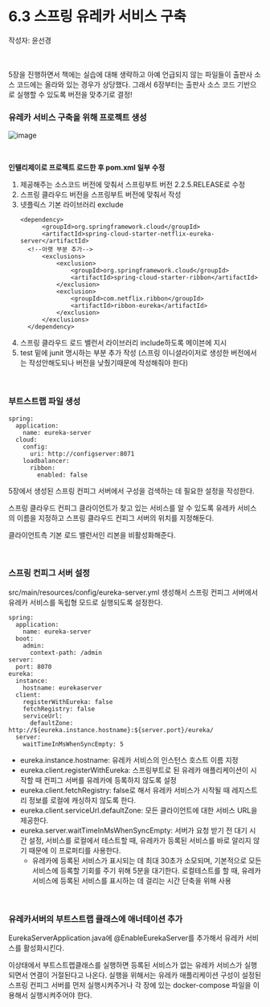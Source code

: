 # 6.3 스프링 유레카 서비스 구축
작성자: 윤선경
</br>
</br>
</br>

5장을 진행하면서 책에는 실습에 대해 생략하고 아예 언급되지 않는 파일들이 출판사 소스 코드에는 올라와 있는 경우가 상당했다.
그래서 6장부터는 출판사 소스 코드 기반으로 실행할 수 있도록 버전을 맞추기로 결정!
### 유레카 서비스 구축을 위해 프로젝트 생성

![image](https://github.com/Sunkyoung-Yoon/msa-book-study/assets/97610532/350e0daf-ba82-4db6-a648-088c5c44db3a)

</br>

**인텔리제이로 프로젝트 로드한 후 pom.xml 일부 수정**
1. 제공해주는 소스코드 버전에 맞춰서 스프링부트 버전 2.2.5.RELEASE로 수정
2. 스프링 클라우드 버전을 스프링부트 버전에 맞춰서 작성
3. 넷플릭스 기본 라이브러리 exclude
    ```
   	<dependency>
		  <groupId>org.springframework.cloud</groupId>
		  <artifactId>spring-cloud-starter-netflix-eureka-server</artifactId>
      <!--아랫 부분 추가-->
		  <exclusions>
			  <exclusion>
				  <groupId>org.springframework.cloud</groupId>
				  <artifactId>spring-cloud-starter-ribbon</artifactId>
			  </exclusion>
			  <exclusion>
				  <groupId>com.netflix.ribbon</groupId>
				  <artifactId>ribbon-eureka</artifactId>
			  </exclusion>
		  </exclusions>
	  </dependency>
    ```
4. 스프링 클라우드 로드 밸런서 라이브러리 include하도록 메이븐에 지시
5. test 밑에 junit 명시하는 부분 추가 작성 (스프링 이니셜라이저로 생성한 버전에서는 작성안해도되나 버전을 낮췄기때문에 작성해줘야 한다)

</br>

### 부트스트랩 파일 생성
```
spring:
  application:
    name: eureka-server
  cloud:
    config:
      uri: http://configserver:8071
    loadbalancer:
      ribbon:
        enabled: false
```
5장에서 생성된 스프링 컨피그 서버에서 구성을 검색하는 데 필요한 설정을 작성한다.

스프링 클라우드 컨피그 클라이언트가 찾고 있는 서비스를 알 수 있도록 유레카 서비스의 이름을 지정하고 스프링 클라우드 컨피그 서버의 위치를 지정해둔다.

클라이언트측 기본 로드 밸런서인 리본을 비활성화해준다.

</br>

### 스프링 컨피그 서버 설정
src/main/resources/config/eureka-server.yml 생성해서 스프링 컨피그 서버에서 유레카 서비스를 독립형 모드로 실행되도록 설정한다.
```
spring:
  application:
    name: eureka-server
  boot:
    admin:
      context-path: /admin
server:
  port: 8070
eureka:
  instance:
    hostname: eurekaserver
  client:
    registerWithEureka: false
    fetchRegistry: false
    serviceUrl:
      defaultZone: http://${eureka.instance.hostname}:${server.port}/eureka/
  server:
    waitTimeInMsWhenSyncEmpty: 5
```
* eureka.instance.hostname: 유레카 서비스의 인스턴스 호스트 이름 지정
* eureka.client.registerWithEureka: 스프링부트로 된 유레카 애플리케이션이 시작할 때 컨피그 서버를 유레카에 등록하지 않도록 설정
* eureka.client.fetchRegistry: false로 해서 유레카 서비스가 시작될 때 레지스트리 정보를 로컬에 캐싱하지 않도록 한다.
* eureka.client.serviceUrl.defaultZone: 모든 클라이언트에 대한 서비스 URL을 제공한다.
* eureka.server.waitTimeInMsWhenSyncEmpty: 서버가 요청 받기 전 대기 시간 설정, 서비스를 로컬에서 테스트할 때, 유레카가 등록된 서비스를 바로 알리지 않기 때문에 이 프로퍼티를 사용한다.
  * 유레카에 등록된 서비스가 표시되는 데 최대 30초가 소모되며, 기본적으로 모든 서비스에 등록할 기회를 주기 위해 5분을 대기한다. 로컬테스트를 할 때, 유레카서비스에 등록된 서비스를 표시하는 데 걸리는 시간 단축을 위해 사용

</br>

### 유레카서버의 부트스트랩 클래스에 애너테이션 추가
EurekaServerApplication.java에 @EnableEurekaServer를 추가해서 유레카 서비스를 활성화시킨다.

이상태에서 부트스트랩클래스를 실행하면 등록된 서비스가 없는 유레카 서비스가 실행되면서 연결이 거절된다고 나온다. 실행을 위해서는 유레카 애플리케이션
구성이 설정된 스프링 컨피그 서버를 먼저 실행시켜주거나 각 장에 있는 docker-compose 파일을 이용해서 실행시켜주어야 한다.

</br>



